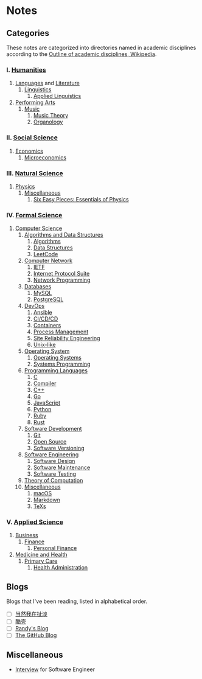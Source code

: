 # Notes

## Categories

These notes are categorized into directories named in academic
disciplines according to the
[Outline of academic disciplines, Wikipedia](https://en.wikipedia.org/wiki/Outline_of_academic_disciplines).

### Ⅰ. [Humanities](https://en.wikipedia.org/wiki/Humanities)

1. [Languages](https://en.wikipedia.org/wiki/Language)
    and [Literature](https://en.wikipedia.org/wiki/Literature)
    1. [Linguistics](linguistics)
        1. [Applied Linguistics](linguistics/applied_linguistics)
2. [Performing Arts](https://en.wikipedia.org/wiki/Performing_arts)
    1. [Music](music)
        1. [Music Theory](music/music_theory)
        2. [Organology](music/organology)

### Ⅱ. [Social Science](https://en.wikipedia.org/wiki/Social_science)

1. [Economics](https://en.wikipedia.org/wiki/Economics)
    1. [Microeconomics](microeconomics)

### Ⅲ. [Natural Science](https://en.wikipedia.org/wiki/Natural_science)

1. [Physics](https://en.wikipedia.org/wiki/Physics)
    1. [Miscellaneous](phys_miscellaneous)
        1. [Six Easy Pieces: Essentials of Physics](phys_miscellaneous/six_easy_pieces_essentials_of_physics)

### Ⅳ. [Formal Science](https://en.wikipedia.org/wiki/Formal_science)

1. [Computer Science](https://en.wikipedia.org/wiki/Computer_science)
    1. [Algorithms and Data Structures](algorithms_and_data_structures)
        1. [Algorithms](algorithms_and_data_structures/algorithms)
        2. [Data Structures](algorithms_and_data_structures/data_structures)
        3. [LeetCode](algorithms_and_data_structures/leetcode)
    2. [Computer Network](computer_network)
        1. [IETF](computer_network/ietf)
        2. [Internet Protocol Suite](computer_network/internet_protocol_suite)
        3. [Network Programming](computer_network/network_programming)
    3. [Databases](databases)
        1. [MySQL](databases/mysql)
        2. [PostgreSQL](databases/postgresql)
    4. [DevOps](devops)
        1. [Ansible](devops/ansible)
        2. [CI/CD/CD](devops/ci_cd_cd)
        3. [Containers](devops/containers)
        4. [Process Management](devops/process_management)
        5. [Site Reliability Engineering](devops/site_reliability_engineering)
        6. [Unix-like](devops/unix-like)
    5. [Operating System](operating_system)
        1. [Operating Systems](operating_system/operating_systems)
        2. [Systems Programming](operating_system/systems_programming)
    6. [Programming Languages](programming_languages)
        1. [C](programming_languages/c)
        2. [Compiler](programming_languages/compiler)
        3. [C++](programming_languages/cpp)
        4. [Go](programming_languages/go)
        5. [JavaScript](programming_languages/javascript)
        6. [Python](programming_languages/python)
        7. [Ruby](programming_languages/ruby)
        8. [Rust](programming_languages/rust)
    7. [Software Development](software_development)
        1. [Git](software_development/git)
        2. [Open Source](software_development/open_source)
        3. [Software Versioning](software_development/software_versioning)
    8. [Software Engineering](software_engineering)
        1. [Software Design](software_engineering/software_design)
        2. [Software Maintenance](software_engineering/software_maintenance)
        3. [Software Testing](software_engineering/software_testing)
    9. [Theory of Computation](theory_of_computation)
    10. [Miscellaneous](cs_miscellaneous)
        1. [macOS](cs_miscellaneous/macos)
        2. [Markdown](cs_miscellaneous/markdown)
        3. [TeXs](cs_miscellaneous/texs)

### Ⅴ. [Applied Science](https://en.wikipedia.org/wiki/Applied_science#)

1. [Business](https://en.wikipedia.org/wiki/Business)
    1. [Finance](finance)
        1. [Personal Finance](finance/personal_finance)
2. [Medicine and Health](https://en.wikipedia.org/wiki/Medicine)
    1. [Primary Care](primary_care)
        1. [Health Administration](primary_care/health_administration)

## Blogs

Blogs that I've been reading, listed in alphabetical order.

- [ ] [当然我在扯淡](http://www.yinwang.org/)
- [ ] [酷壳](https://coolshell.cn/)
- [ ] [Randy's Blog](https://lutaonan.com/)
- [ ] [The GitHub Blog](https://github.blog/)

## Miscellaneous

- [Interview](interview) for Software Engineer
